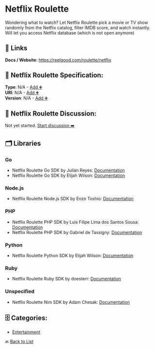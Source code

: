 # Netflix Roulette

Wondering what to watch? Let Netflix Roulette pick a movie or TV show randomly from the Netflix catalog, filter IMDB score, and watch instantly. Will let you access Netflix database (which is not open anymore)

##  🔗 Links
**Docs / Website**: https://reelgood.com/roulette/netflix

## 🧬 Netflix Roulette Specification:
**Type**: N/A - [Add ➕](https://github.com/apis-list/apis-list/edit/main/apis.yaml#L13204)  
**URI**: N/A - [Add ➕](https://github.com/apis-list/apis-list/edit/main/apis.yaml#L13204)  
**Version**: N/A - [Add ➕](https://github.com/apis-list/apis-list/edit/main/apis.yaml#L13204)

## 💬 Netflix Roulette Discussion:
Not yet started. [Start discussion ➡️](https://github.com/apis-list/apis-list/discussions/new)

## 🗂️ Libraries
### Go
- Netflix Roulette Go SDK by Julián Reyes: [Documentation](https://github.com/jreyeshdez/goroulette)
- Netflix Roulette Go SDK by Elijah Wilson: [Documentation](https://github.com/tizz98/go-netflix-roulette)
### Node.js
- Netflix Roulette Node.js SDK by Enzo Toshio: [Documentation](https://github.com/enzotoshio/netflixSearch)
### PHP
- Netflix Roulette PHP SDK by Luis Filipe Lima dos Santos Sousa: [Documentation](https://github.com/lionphilips/netflix-client)
- Netflix Roulette PHP SDK by Gabriel de Tassigny: [Documentation](https://github.com/gabriel-detassigny/netflix-roulette)
### Python
- Netflix Roulette Python SDK by Elijah Wilson: [Documentation](https://github.com/tizz98/netflix_roulette)
### Ruby
- Netflix Roulette Ruby SDK by doesterr: [Documentation](https://github.com/doesterr/netflix_roulette)
### Unspecified
- Netflix Roulette Nim SDK by Adam Chesak: [Documentation](https://github.com/achesak/nim-netflixroulette)


## 🗄️ Categories:
- [Entertainment](https://github.com/apis-list/apis-list#entertainment-)

🔙  [Back to List](https://github.com/apis-list/apis-list)

